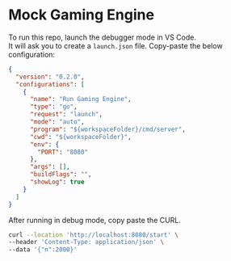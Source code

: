 # Mock Gaming Engine

To run this repo, launch the debugger mode in VS Code.  
It will ask you to create a `launch.json` file. Copy-paste the below configuration:

```json
{
  "version": "0.2.0",
  "configurations": [
    {
      "name": "Run Gaming Engine",
      "type": "go",
      "request": "launch",
      "mode": "auto",
      "program": "${workspaceFolder}/cmd/server",
      "cwd": "${workspaceFolder}",
      "env": {
        "PORT": "8080"
      },
      "args": [],
      "buildFlags": "",
      "showLog": true
    }
  ]
}
```
After running in debug mode, copy paste the CURL.

```bash
curl --location 'http://localhost:8080/start' \
--header 'Content-Type: application/json' \
--data '{"n":2000}'
